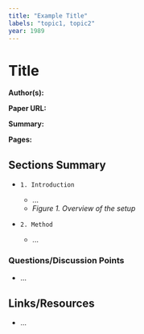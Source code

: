 ```yaml
---
title: "Example Title"
labels: "topic1, topic2"
year: 1989
---
```


# Title

**Author(s):** 

**Paper URL:** 

**Summary:**

**Pages:** 

## Sections Summary

- `1. Introduction`
  - ...
  - *Figure 1. Overview of the setup*
  
- `2. Method`
  - ...

### Questions/Discussion Points

- ...

## Links/Resources

- ...
